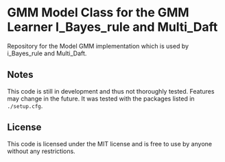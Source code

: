 # GMM Model Class for the GMM Learner I_Bayes_rule and Multi_Daft

Repository for the Model GMM implementation which is used by i_Bayes_rule and Multi_Daft. 

## Notes
This code is still in development and thus not thoroughly tested. Features may change in the future. It was tested with the packages listed in ```./setup.cfg```.

## License
This code is licensed under the MIT license and is free to use by anyone without any restrictions.

